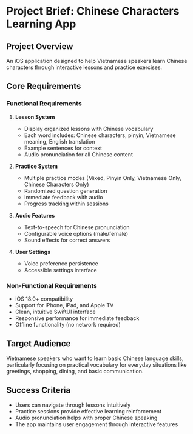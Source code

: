 # Project Brief: Chinese Characters Learning App

## Project Overview
An iOS application designed to help Vietnamese speakers learn Chinese characters through interactive lessons and practice exercises.

## Core Requirements

### Functional Requirements
1. **Lesson System**
   - Display organized lessons with Chinese vocabulary
   - Each word includes: Chinese characters, pinyin, Vietnamese meaning, English translation
   - Example sentences for context
   - Audio pronunciation for all Chinese content

2. **Practice System**
   - Multiple practice modes (Mixed, Pinyin Only, Vietnamese Only, Chinese Characters Only)
   - Randomized question generation
   - Immediate feedback with audio
   - Progress tracking within sessions

3. **Audio Features**
   - Text-to-speech for Chinese pronunciation
   - Configurable voice options (male/female)
   - Sound effects for correct answers

4. **User Settings**
   - Voice preference persistence
   - Accessible settings interface

### Non-Functional Requirements
- iOS 18.0+ compatibility
- Support for iPhone, iPad, and Apple TV
- Clean, intuitive SwiftUI interface
- Responsive performance for immediate feedback
- Offline functionality (no network required)

## Target Audience
Vietnamese speakers who want to learn basic Chinese language skills, particularly focusing on practical vocabulary for everyday situations like greetings, shopping, dining, and basic communication.

## Success Criteria
- Users can navigate through lessons intuitively
- Practice sessions provide effective learning reinforcement
- Audio pronunciation helps with proper Chinese speaking
- The app maintains user engagement through interactive features